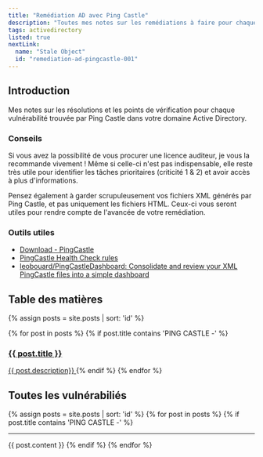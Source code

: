 ```yaml
---
title: "Remédiation AD avec Ping Castle"
description: "Toutes mes notes sur les remédiations à faire pour chaque Rule ID"
tags: activedirectory
listed: true
nextLink:
  name: "Stale Object"
  id: "remediation-ad-pingcastle-001"
---
```


## Introduction

Mes notes sur les résolutions et les points de vérification pour chaque vulnérabilité trouvée par Ping Castle dans votre domaine Active Directory.

### Conseils

Si vous avez la possibilité de vous procurer une licence auditeur, je vous la recommande vivement ! Même si celle-ci n'est pas indispensable, elle reste très utile pour identifier les tâches prioritaires (criticité 1 & 2) et avoir accès à plus d'informations.

Pensez également à garder scrupuleusement vos fichiers XML générés par Ping Castle, et pas uniquement les fichiers HTML. Ceux-ci vous seront utiles pour rendre compte de l'avancée de votre remédiation.

### Outils utiles

- [Download - PingCastle](https://www.pingcastle.com/download/)
- [PingCastle Health Check rules](https://pingcastle.com/PingCastleFiles/ad_hc_rules_list.html)
- [leobouard/PingCastleDashboard: Consolidate and review your XML PingCastle files into a simple dashboard](https://github.com/leobouard/PingCastleDashboard)

## Table des matières

{% assign posts = site.posts | sort: 'id' %}
<div class="summary">
  {% for post in posts %}
    {% if post.title contains 'PING CASTLE -' %}
      <a href="{{ post.id }}">
          <h3>{{ post.title }}</h3>
          <span>{{ post.description}}</span>
      </a>
    {% endif %}
  {% endfor %}
</div>

## Toutes les vulnérabiliés

<div class="ping-castle-vuln">
{% assign posts = site.posts | sort: 'id' %}
{% for post in posts %}
  {% if post.title contains 'PING CASTLE -' %}
    <hr>
    {{ post.content }}
  {% endif %}
{% endfor %}
</div>